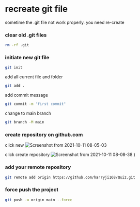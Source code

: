 # recreate git file 

sometime the .git file not work properly. you need re-create

### clear old .git files
```sh
rm -rf .git
```


### initiate new git file

```sh
git init
```

add all current file and folder
```sh
git add .
```

add commit message

```sh
git commit -m "first commit"
```

change to main branch
```sh
git branch -M main
```

### create repository on github.com

click new
![Screenshot from 2021-10-11 08-05-03](https://user-images.githubusercontent.com/21187699/136813331-171f0b1c-6e30-421d-a543-8a5c68a16f7b.png)


click create repository
![Screenshot from 2021-10-11 08-08-38](https://user-images.githubusercontent.com/21187699/136813743-2fff2595-590c-4eae-a63b-cfb5368d692f.png)
)



### add your remote repository 
```sh
git remote add origin https://github.com/harryji168/Quiz.git
```

### force push the project
```sh
git push -u origin main --force
```